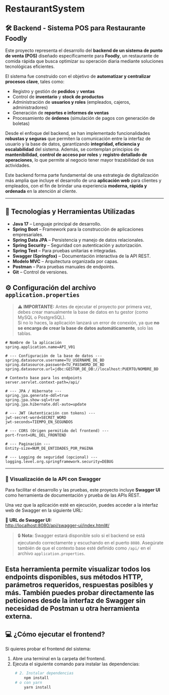# RestaurantSystem

## 🛠️ Backend - Sistema POS para Restaurante Foodly

Este proyecto representa el desarrollo del **backend de un sistema de punto de venta (POS)** diseñado específicamente para **Foodly**, un restaurante de comida rápida que busca optimizar su operación diaria mediante soluciones tecnológicas eficientes.

El sistema fue construido con el objetivo de **automatizar y centralizar procesos clave**, tales como:

- Registro y gestión de **pedidos** y **ventas**
- Control de **inventario** y **stock de productos**
- Administración de **usuarios y roles** (empleados, cajeros, administradores)
- Generación de **reportes e informes de ventas**
- Procesamiento de **órdenes** (simulación de pagos con generación de boletas)

Desde el enfoque del backend, se han implementado funcionalidades **robustas y seguras** que permiten la comunicación entre la interfaz de usuario y la base de datos, garantizando **integridad, eficiencia y escalabilidad** del sistema. Además, se contemplan principios de **mantenibilidad**, **control de acceso por roles** y **registro detallado de operaciones**, lo que permite al negocio tener mayor trazabilidad de sus actividades.

Este backend forma parte fundamental de una estrategia de digitalización más amplia que incluye el desarrollo de una **aplicación web** para clientes y empleados, con el fin de brindar una experiencia **moderna, rápida y ordenada** en la atención al cliente.

---

## 🧰 Tecnologías y Herramientas Utilizadas

- **Java 17** – Lenguaje principal de desarrollo.
- **Spring Boot** – Framework para la construcción de aplicaciones empresariales.
- **Spring Data JPA** – Persistencia y manejo de datos relacionales.
- **Spring Security** – Seguridad con autenticación y autorización.
- **Spring Test** – Para pruebas unitarias e integradas.
- **Swagger (Springfox)** – Documentación interactiva de la API REST.
- **Modelo MVC** – Arquitectura organizada por capas.
- **Postman** – Para pruebas manuales de endpoints.
- **Git** – Control de versiones.

## ⚙️ Configuración del archivo `application.properties`

> ⚠️ **IMPORTANTE:** Antes de ejecutar el proyecto por primera vez, debes crear manualmente la base de datos en tu gestor (como MySQL o PostgreSQL).  
> Si no lo haces, la aplicación lanzará un error de conexión, ya que **no se encarga de crear la base de datos automáticamente**, solo las tablas.

```properties
# Nombre de la aplicación
spring.application.name=API_V01

# --- Configuración de la base de datos ---
spring.datasource.username=TU_USERNAME_DE_BD
spring.datasource.password=TU_PASSWORD_DE_BD
spring.datasource.url=jdbc:GESTOR_DE_DB://localhost:PUERTO/NOMBRE_BD

# Contexto base para los endpoints
server.servlet.context-path=/api/

# --- JPA / Hibernate ---
spring.jpa.generate-ddl=true
spring.jpa.show-sql=true
spring.jpa.hibernate.ddl-auto=update

# --- JWT (Autenticación con tokens) ---
jwt-secret-word=SECRET_WORD
jwt-seconds=TIEMPO_EN_SEGUNDOS

# --- CORS (Origen permitido del frontend) ---
port-front=URL_DEL_FRONTEND

# --- Paginación ---
Entity-size=NUM_DE_ENTIDADES_POR_PAGINA

# --- Logging de seguridad (opcional) ---
logging.level.org.springframework.security=DEBUG
```
---

### 📘 Visualización de la API con Swagger

Para facilitar el desarrollo y las pruebas, este proyecto incluye **Swagger UI** como herramienta de documentación y prueba de las APIs REST.

Una vez que la aplicación esté en ejecución, puedes acceder a la interfaz web de Swagger en la siguiente URL:

🔗 **URL de Swagger UI:**  
[http://localhost:8080/api/swagger-ui/index.html#/](http://localhost:8080/api/swagger-ui/index.html#/)

> 🔒 **Nota:** Swagger estará disponible solo si el backend se está ejecutando correctamente y escuchando en el puerto `8080`. Asegúrate también de que el contexto base esté definido como `/api/` en el archivo `application.properties`.

Esta herramienta permite visualizar todos los endpoints disponibles, sus métodos HTTP, parámetros requeridos, respuestas posibles y más. También puedes **probar directamente las peticiones** desde la interfaz de Swagger sin necesidad de Postman u otra herramienta externa.
--

## 💻 ¿Cómo ejecutar el frontend?

Si quieres probar el frontend del sistema:

1. Abre una terminal en la carpeta del frontend.
2. Ejecuta el siguiente comando para instalar las dependencias:
   ```bash
    # 2. Instalar dependencias
        npm install
    # o con yarn
        yarn install
   ```
